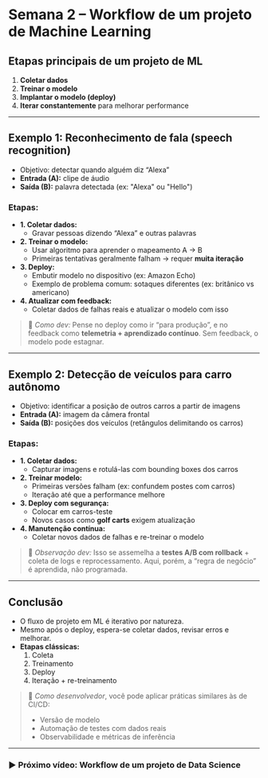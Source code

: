 # Semana 2 – Workflow de um projeto de Machine Learning

## Etapas principais de um projeto de ML

1. **Coletar dados**
2. **Treinar o modelo**
3. **Implantar o modelo (deploy)**
4. **Iterar constantemente** para melhorar performance

---

## Exemplo 1: Reconhecimento de fala (speech recognition)

- Objetivo: detectar quando alguém diz “Alexa”
- **Entrada (A):** clipe de áudio
- **Saída (B):** palavra detectada (ex: "Alexa" ou "Hello")

### Etapas:

- **1. Coletar dados:**  
  - Gravar pessoas dizendo “Alexa” e outras palavras
- **2. Treinar o modelo:**  
  - Usar algoritmo para aprender o mapeamento A → B
  - Primeiras tentativas geralmente falham → requer **muita iteração**
- **3. Deploy:**  
  - Embutir modelo no dispositivo (ex: Amazon Echo)
  - Exemplo de problema comum: sotaques diferentes (ex: britânico vs americano)
- **4. Atualizar com feedback:**  
  - Coletar dados de falhas reais e atualizar o modelo com isso

> 🧠 *Como dev:* Pense no deploy como ir “para produção”, e no feedback como **telemetria + aprendizado contínuo**. Sem feedback, o modelo pode estagnar.

---

## Exemplo 2: Detecção de veículos para carro autônomo

- Objetivo: identificar a posição de outros carros a partir de imagens
- **Entrada (A):** imagem da câmera frontal
- **Saída (B):** posições dos veículos (retângulos delimitando os carros)

### Etapas:

- **1. Coletar dados:**
  - Capturar imagens e rotulá-las com bounding boxes dos carros
- **2. Treinar modelo:**
  - Primeiras versões falham (ex: confundem postes com carros)
  - Iteração até que a performance melhore
- **3. Deploy com segurança:**
  - Colocar em carros-teste
  - Novos casos como **golf carts** exigem atualização
- **4. Manutenção contínua:**
  - Coletar novos dados de falhas e re-treinar o modelo

> 🚗 *Observação dev:* Isso se assemelha a **testes A/B com rollback** + coleta de logs e reprocessamento. Aqui, porém, a “regra de negócio” é aprendida, não programada.

---

## Conclusão

- O fluxo de projeto em ML é iterativo por natureza.
- Mesmo após o deploy, espera-se coletar dados, revisar erros e melhorar.
- **Etapas clássicas:**
  1. Coleta
  2. Treinamento
  3. Deploy
  4. Iteração + re-treinamento

> 🔁 *Como desenvolvedor*, você pode aplicar práticas similares às de CI/CD:
> - Versão de modelo
> - Automação de testes com dados reais
> - Observabilidade e métricas de inferência

---

### ▶️ Próximo vídeo: Workflow de um projeto de Data Science